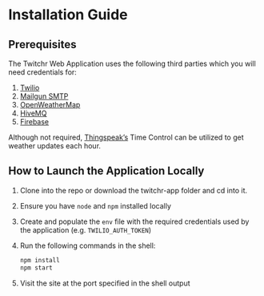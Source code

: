 # Installation Guide

## Prerequisites

The Twitchr Web Application uses the following third parties which you will need credentials for:

1. [Twilio](https://www.twilio.com/go/twilio-brand-sales-1?utm_source=google&utm_medium=cpc&utm_term=twilio&utm_campaign=G_S_EMEA_Brand_UKI_EN_NV&cq_plac=&cq_net=g&cq_pos=&cq_med=&cq_plt=gp&gclid=Cj0KCQiAnNacBhDvARIsABnDa6__gSs4f24jABB6Q3kJX46oTS16s0VkrDZlmqKDnOFMP8TbWmNnEGoaArbJEALw_wcB)
2. [Mailgun SMTP](https://www.mailgun.com/products/send/smtp/)
3. [OpenWeatherMap](https://openweathermap.org/api)
4. [HiveMQ](https://www.hivemq.com/)
5. [Firebase](https://firebase.google.com/?gclid=Cj0KCQiAnNacBhDvARIsABnDa68-eTvFsxp5RIAn5KYARCxjWiYVLHCjL41C-AB4h17VS5RBJfkvdZ8aAvcVEALw_wcB&gclsrc=aw.ds)

Although not required, [Thingspeak’s](https://thingspeak.com/) Time Control can be utilized to get weather updates each hour.

## How to Launch the Application Locally

1. Clone into the repo or download the twitchr-app folder and cd into it.
2. Ensure you have `node` and `npm` installed locally
3. Create and populate the `env` file with the required credentials used by the application (e.g. `TWILIO_AUTH_TOKEN`)
4. Run the following commands in the shell:
    
    ```bash
    npm install
    npm start
    ```
    
5. Visit the site at the port specified in the shell output
